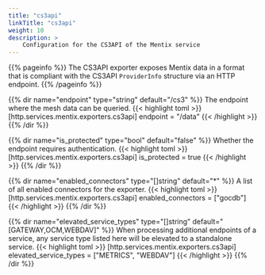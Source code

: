 ```yaml
---
title: "cs3api"
linkTitle: "cs3api"
weight: 10
description: >
    Configuration for the CS3API of the Mentix service
---
```


{{% pageinfo %}}
The CS3API exporter exposes Mentix data in a format that is compliant with the CS3API `ProviderInfo` structure via an HTTP endpoint.
{{% /pageinfo %}}

{{% dir name="endpoint" type="string" default="/cs3" %}}
The endpoint where the mesh data can be queried.
{{< highlight toml >}}
[http.services.mentix.exporters.cs3api]
endpoint = "/data"
{{< /highlight >}}
{{% /dir %}}

{{% dir name="is_protected" type="bool" default="false" %}}
Whether the endpoint requires authentication.
{{< highlight toml >}}
[http.services.mentix.exporters.cs3api]
is_protected = true
{{< /highlight >}}
{{% /dir %}}

{{% dir name="enabled_connectors" type="[]string" default="*" %}}
A list of all enabled connectors for the exporter.
{{< highlight toml >}}
[http.services.mentix.exporters.cs3api]
enabled_connectors = ["gocdb"]
{{< /highlight >}}
{{% /dir %}}

{{% dir name="elevated_service_types" type="[]string" default="[GATEWAY,OCM,WEBDAV]" %}}
When processing additional endpoints of a service, any service type listed here will be elevated to a standalone service.
{{< highlight toml >}}
[http.services.mentix.exporters.cs3api]
elevated_service_types = ["METRICS", "WEBDAV"]
{{< /highlight >}}
{{% /dir %}}

